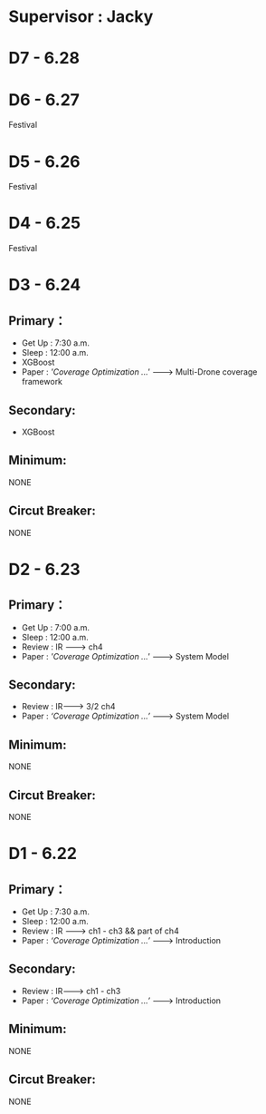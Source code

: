 # **Supervisor : Jacky**

# D7 - 6.28
# D6 - 6.27 
Festival
# D5 - 6.26
Festival
# D4 - 6.25
Festival 
# D3 - 6.24
## Primary：
- Get Up : 7:30 a.m.
- Sleep : 12:00 a.m.
- XGBoost
- Paper : *'Coverage Optimization ...'* ---> Multi-Drone coverage framework
## Secondary:
- XGBoost
## Minimum:
NONE
## Circut Breaker:
NONE
# D2 - 6.23
## Primary：
- Get Up : 7:00 a.m.
- Sleep : 12:00 a.m.
- Review : IR ---> ch4
- Paper : *'Coverage Optimization ...'* ---> System Model
## Secondary:
- Review : IR---> 3/2 ch4
- Paper : *‘Coverage Optimization ...’* ---> System Model
## Minimum:
NONE
## Circut Breaker:
NONE

# D1 - 6.22
## Primary：
- Get Up : 7:30 a.m.
- Sleep : 12:00 a.m.
- Review : IR ---> ch1 - ch3 && part of ch4
- Paper : *‘Coverage Optimization ...’* ---> Introduction
## Secondary:
- Review : IR---> ch1 - ch3
- Paper : *‘Coverage Optimization ...’* ---> Introduction
## Minimum:
NONE
## Circut Breaker:
NONE
